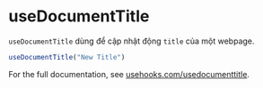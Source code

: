 # useDocumentTitle

`useDocumentTitle` dùng để cập nhật động `title` của một webpage.

```js
useDocumentTitle("New Title")
```

For the full documentation, see [usehooks.com/usedocumenttitle](https://usehooks.com/usedocumenttitle).